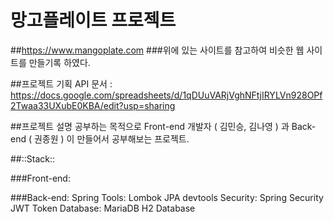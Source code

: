 # 망고플레이트 프로젝트

##https://www.mangoplate.com
###위에 있는 사이트를 참고하여 비슷한 웹 사이트를 만들기록 하였다.

##프로젝트 기획
  API 문서 : https://docs.google.com/spreadsheets/d/1qDUuVARjVghNFtjIRYLVn928OPf2Twaa33UXubE0KBA/edit?usp=sharing

##프로젝트 설명
  공부하는 목적으로 Front-end 개발자 ( 김민승, 김나영 ) 과 Back-end ( 권종원 ) 이
  만들어서 공부해보는 프로젝트.

##::Stack::

###Front-end:

###Back-end:
  Spring Tools:
    Lombok
    JPA
    devtools
  Security:
    Spring Security
    JWT Token
  Database:
    MariaDB
    H2 Database
  
